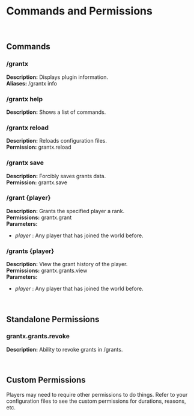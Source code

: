 # Commands and Permissions
</br>

## Commands
### /grantx
**Description:** Displays plugin information.</br>
**Aliases:** /grantx info

### /grantx help
**Description:** Shows a list of commands.

### /grantx reload
**Description:** Reloads configuration files.</br>
**Permission:** grantx.reload

### /grantx save
**Description:** Forcibly saves grants data.</br>
**Permission:** grantx.save

### /grant {player}
**Description:** Grants the specified player a rank.</br>
**Permissions:** grantx.grant</br>
**Parameters:**
- *player* : Any player that has joined the world before.

### /grants {player}
**Description:** View the grant history of the player.</br>
**Permissions:** grantx.grants.view</br>
**Parameters:**
- *player* : Any player that has joined the world before.
</br>

## Standalone Permissions

### grantx.grants.revoke
**Description:** Ability to revoke grants in /grants.

</br>

## Custom Permissions
Players may need to require other permissions to do things. Refer to your configuration files to see the custom permissions for durations, reasons, etc.
